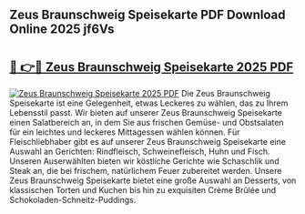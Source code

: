 ## Zeus Braunschweig Speisekarte PDF Download Online 2025 jf6Vs

# <h2><a href="http://gc6ortd.nevu.top/?p=Zeus+Braunschweig+Speisekarte">🔗 👉🔴 Zeus Braunschweig Speisekarte 2025 PDF</a></h2>

[![Zeus Braunschweig Speisekarte 2025 PDF](https://i.imgur.com/dBaPXMq.png)](http://gc6ortd.nevu.top/?p=Zeus+Braunschweig+Speisekarte)
Die Zeus Braunschweig Speisekarte ist eine Gelegenheit, etwas Leckeres zu wählen, das zu Ihrem Lebensstil passt. Wir bieten auf unserer Zeus Braunschweig Speisekarte einen Salatbereich an, in dem Sie aus frischen Gemüse- und Obstsalaten für ein leichtes und leckeres Mittagessen wählen können. Für Fleischliebhaber gibt es auf unserer Zeus Braunschweig Speisekarte eine Auswahl an Gerichten: Rindfleisch, Schweinefleisch, Huhn und Fisch. Unseren Auserwählten bieten wir köstliche Gerichte wie Schaschlik und Steak an, die bei frischem, natürlichem Feuer zubereitet werden. Unsere Zeus Braunschweig Speisekarte bietet eine große Auswahl an Desserts, von klassischen Torten und Kuchen bis hin zu exquisiten Crème Brûlée und Schokoladen-Schneitz-Puddings.
